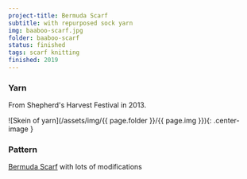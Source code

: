 ```yaml
---
project-title: Bermuda Scarf
subtitle: with repurposed sock yarn
img: baaboo-scarf.jpg
folder: baaboo-scarf
status: finished
tags: scarf knitting
finished: 2019
---
```

### Yarn
From Shepherd's Harvest Festival in 2013.


![Skein of yarn](/assets/img/{{ page.folder }}/{{ page.img }}){: .center-image }

### Pattern
[Bermuda Scarf](https://www.ravelry.com/patterns/library/bermuda-scarf) with lots of modifications
